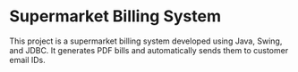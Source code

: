 # Supermarket Billing System

This project is a supermarket billing system developed using Java, Swing, and JDBC. It generates PDF bills and automatically sends them to customer email IDs.
